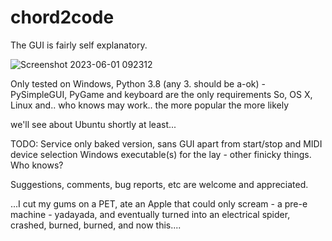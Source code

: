 # chord2code

The GUI is fairly self explanatory.

![Screenshot 2023-06-01 092312](https://github.com/tripstych/chord2code/assets/134851685/41ca8ba2-f095-4171-bfac-2de74bf4784b)

Only tested on Windows, Python 3.8 (any 3. should be a-ok) -  
PySimpleGUI, PyGame and keyboard are the only requirements
So, OS X, Linux and.. who knows may work.. the more popular the more likely

we'll see about Ubuntu shortly at least... 

TODO: 
Service only baked version, sans GUI apart from start/stop and MIDI device selection
Windows executable(s) for the lay - other finicky things.  Who knows? 

Suggestions, comments, bug reports, etc are welcome and appreciated.

...I cut my gums on a PET, ate an Apple that could only scream - a pre-e machine - yadayada, and eventually turned into an electrical spider, crashed, burned, burned, and now this....

